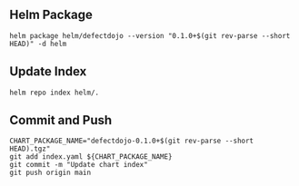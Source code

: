 ## Helm Package

```shell
helm package helm/defectdojo --version "0.1.0+$(git rev-parse --short HEAD)" -d helm
```

## Update Index

```shell
helm repo index helm/.
```

## Commit and Push

```shell
CHART_PACKAGE_NAME="defectdojo-0.1.0+$(git rev-parse --short HEAD).tgz"
git add index.yaml ${CHART_PACKAGE_NAME}
git commit -m "Update chart index"
git push origin main
```
